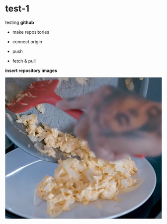 # test-1

testing **github**

- make repositories

- connect origin

- push

- fetch & pull

**insert repository images** 

![new image](./eggs.png)
